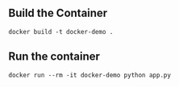 

## Build the Container

```
docker build -t docker-demo .
```

## Run the container
```
docker run --rm -it docker-demo python app.py
```